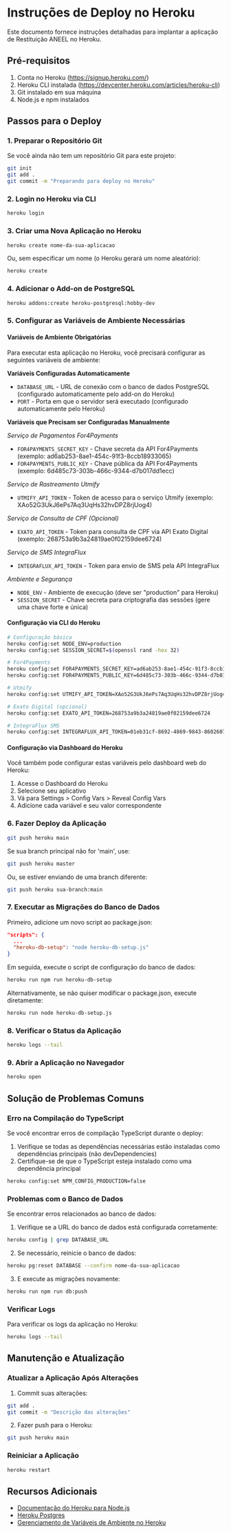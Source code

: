 # Instruções de Deploy no Heroku

Este documento fornece instruções detalhadas para implantar a aplicação de Restituição ANEEL no Heroku.

## Pré-requisitos

1. Conta no Heroku (https://signup.heroku.com/)
2. Heroku CLI instalada (https://devcenter.heroku.com/articles/heroku-cli)
3. Git instalado em sua máquina
4. Node.js e npm instalados

## Passos para o Deploy

### 1. Preparar o Repositório Git

Se você ainda não tem um repositório Git para este projeto:

```bash
git init
git add .
git commit -m "Preparando para deploy no Heroku"
```

### 2. Login no Heroku via CLI

```bash
heroku login
```

### 3. Criar uma Nova Aplicação no Heroku

```bash
heroku create nome-da-sua-aplicacao
```

Ou, sem especificar um nome (o Heroku gerará um nome aleatório):

```bash
heroku create
```

### 4. Adicionar o Add-on de PostgreSQL

```bash
heroku addons:create heroku-postgresql:hobby-dev
```

### 5. Configurar as Variáveis de Ambiente Necessárias

#### Variáveis de Ambiente Obrigatórias

Para executar esta aplicação no Heroku, você precisará configurar as seguintes variáveis de ambiente:

**Variáveis Configuradas Automaticamente**
- `DATABASE_URL` - URL de conexão com o banco de dados PostgreSQL (configurado automaticamente pelo add-on do Heroku)
- `PORT` - Porta em que o servidor será executado (configurado automaticamente pelo Heroku)

**Variáveis que Precisam ser Configuradas Manualmente**

*Serviço de Pagamentos For4Payments*
- `FOR4PAYMENTS_SECRET_KEY` - Chave secreta da API For4Payments (exemplo: ad6ab253-8ae1-454c-91f3-8ccb18933065)
- `FOR4PAYMENTS_PUBLIC_KEY` - Chave pública da API For4Payments (exemplo: 6d485c73-303b-466c-9344-d7b017dd1ecc)

*Serviço de Rastreamento Utmify*
- `UTMIFY_API_TOKEN` - Token de acesso para o serviço Utmify (exemplo: XAo52G3UkJ6ePs7Aq3UqHs32hvDPZ8rjUog4)

*Serviço de Consulta de CPF (Opcional)*
- `EXATO_API_TOKEN` - Token para consulta de CPF via API Exato Digital (exemplo: 268753a9b3a24819ae0f02159dee6724)

*Serviço de SMS IntegraFlux*
- `INTEGRAFLUX_API_TOKEN` - Token para envio de SMS pela API IntegraFlux

*Ambiente e Segurança*
- `NODE_ENV` - Ambiente de execução (deve ser "production" para Heroku)
- `SESSION_SECRET` - Chave secreta para criptografia das sessões (gere uma chave forte e única)

#### Configuração via CLI do Heroku

```bash
# Configuração básica
heroku config:set NODE_ENV=production
heroku config:set SESSION_SECRET=$(openssl rand -hex 32)

# For4Payments
heroku config:set FOR4PAYMENTS_SECRET_KEY=ad6ab253-8ae1-454c-91f3-8ccb18933065
heroku config:set FOR4PAYMENTS_PUBLIC_KEY=6d485c73-303b-466c-9344-d7b017dd1ecc

# Utmify
heroku config:set UTMIFY_API_TOKEN=XAo52G3UkJ6ePs7Aq3UqHs32hvDPZ8rjUog4

# Exato Digital (opcional)
heroku config:set EXATO_API_TOKEN=268753a9b3a24819ae0f02159dee6724

# IntegraFlux SMS
heroku config:set INTEGRAFLUX_API_TOKEN=01eb31cf-8692-4869-9843-860260706c27
```

#### Configuração via Dashboard do Heroku

Você também pode configurar estas variáveis pelo dashboard web do Heroku:

1. Acesse o Dashboard do Heroku
2. Selecione seu aplicativo
3. Vá para Settings > Config Vars > Reveal Config Vars
4. Adicione cada variável e seu valor correspondente

### 6. Fazer Deploy da Aplicação

```bash
git push heroku main
```

Se sua branch principal não for 'main', use:

```bash
git push heroku master
```

Ou, se estiver enviando de uma branch diferente:

```bash
git push heroku sua-branch:main
```

### 7. Executar as Migrações do Banco de Dados

Primeiro, adicione um novo script ao package.json:

```json
"scripts": {
  ...
  "heroku-db-setup": "node heroku-db-setup.js"
}
```

Em seguida, execute o script de configuração do banco de dados:

```bash
heroku run npm run heroku-db-setup
```

Alternativamente, se não quiser modificar o package.json, execute diretamente:

```bash
heroku run node heroku-db-setup.js
```

### 8. Verificar o Status da Aplicação

```bash
heroku logs --tail
```

### 9. Abrir a Aplicação no Navegador

```bash
heroku open
```

## Solução de Problemas Comuns

### Erro na Compilação do TypeScript

Se você encontrar erros de compilação TypeScript durante o deploy:

1. Verifique se todas as dependências necessárias estão instaladas como dependências principais (não devDependencies)
2. Certifique-se de que o TypeScript esteja instalado como uma dependência principal

```bash
heroku config:set NPM_CONFIG_PRODUCTION=false
```

### Problemas com o Banco de Dados

Se encontrar erros relacionados ao banco de dados:

1. Verifique se a URL do banco de dados está configurada corretamente:

```bash
heroku config | grep DATABASE_URL
```

2. Se necessário, reinicie o banco de dados:

```bash
heroku pg:reset DATABASE --confirm nome-da-sua-aplicacao
```

3. E execute as migrações novamente:

```bash
heroku run npm run db:push
```

### Verificar Logs

Para verificar os logs da aplicação no Heroku:

```bash
heroku logs --tail
```

## Manutenção e Atualização

### Atualizar a Aplicação Após Alterações

1. Commit suas alterações:

```bash
git add .
git commit -m "Descrição das alterações"
```

2. Fazer push para o Heroku:

```bash
git push heroku main
```

### Reiniciar a Aplicação

```bash
heroku restart
```

## Recursos Adicionais

- [Documentação do Heroku para Node.js](https://devcenter.heroku.com/categories/nodejs-support)
- [Heroku Postgres](https://devcenter.heroku.com/articles/heroku-postgresql)
- [Gerenciamento de Variáveis de Ambiente no Heroku](https://devcenter.heroku.com/articles/config-vars)